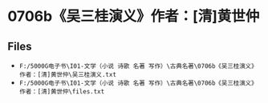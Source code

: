 # 0706b《吴三桂演义》作者：[清]黄世仲

## Files

- `F:/5000G电子书\I01-文学（小说 诗歌 名著 写作）\古典名著\0706b《吴三桂演义》作者：[清]黄世仲\吴三桂演义.txt`
- `F:/5000G电子书\I01-文学（小说 诗歌 名著 写作）\古典名著\0706b《吴三桂演义》作者：[清]黄世仲\files.txt`
